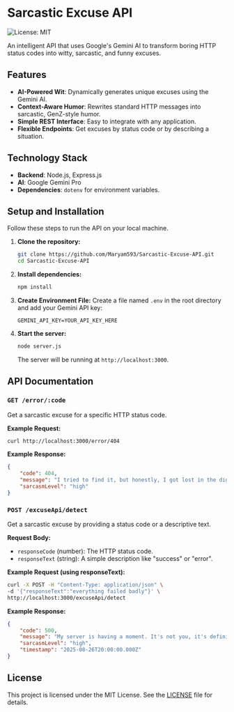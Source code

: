 # Sarcastic Excuse API

![License: MIT](https://img.shields.io/badge/License-MIT-yellow.svg)

An intelligent API that uses Google's Gemini AI to transform boring HTTP status codes into witty, sarcastic, and funny excuses.

## Features

- **AI-Powered Wit**: Dynamically generates unique excuses using the Gemini AI.
- **Context-Aware Humor**: Rewrites standard HTTP messages into sarcastic, GenZ-style humor.
- **Simple REST Interface**: Easy to integrate with any application.
- **Flexible Endpoints**: Get excuses by status code or by describing a situation.

## Technology Stack

- **Backend**: Node.js, Express.js
- **AI**: Google Gemini Pro
- **Dependencies**: `dotenv` for environment variables.

## Setup and Installation

Follow these steps to run the API on your local machine.

1.  **Clone the repository:**
    ```bash
    git clone https://github.com/Maryam593/Sarcastic-Excuse-API.git
    cd Sarcastic-Excuse-API
    ```

2.  **Install dependencies:**
    ```bash
    npm install
    ```

3.  **Create Environment File:**
    Create a file named `.env` in the root directory and add your Gemini API key:
    ```
    GEMINI_API_KEY=YOUR_API_KEY_HERE
    ```

4.  **Start the server:**
    ```bash
    node server.js
    ```
    The server will be running at `http://localhost:3000`.

## API Documentation

### `GET /error/:code`

Get a sarcastic excuse for a specific HTTP status code.

**Example Request:**
```bash
curl http://localhost:3000/error/404
```

**Example Response:**

```json
{
    "code": 404,
    "message": "I tried to find it, but honestly, I got lost in the digital void. It's probably chilling with the missing socks.",
    "sarcasmLevel": "high"
}
```

### `POST /excuseApi/detect`

Get a sarcastic excuse by providing a status code or a descriptive text.

**Request Body:**

- `responseCode` (number): The HTTP status code.
- `responseText` (string): A simple description like "success" or "error".

**Example Request (using responseText):**

```bash
curl -X POST -H "Content-Type: application/json" \
-d '{"responseText":"everything failed badly"}' \
http://localhost:3000/excuseApi/detect
```

**Example Response:**

```json
{
    "code": 500,
    "message": "My server is having a moment. It's not you, it's definitely me. And my questionable life choices.",
    "sarcasmLevel": "high",
    "timestamp": "2025-08-26T20:00:00.000Z"
}
```

## License

This project is licensed under the MIT License. See the [LICENSE](LICENSE) file for details.
